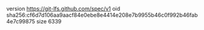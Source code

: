 version https://git-lfs.github.com/spec/v1
oid sha256:cf6d7d106aa9aacf84e0ebe8e4414e208e7b9955b46c0f992b46fab4e7c99875
size 6339
